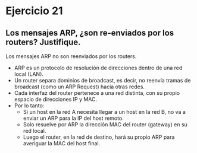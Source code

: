 # Ejercicio 21

## Los mensajes ARP, ¿son re-enviados por los routers? Justifique.
Los mensajes ARP no son reenviados por los routers.

- ARP es un protocolo de resolución de direcciones dentro de una red local (LAN).
- Un router separa dominios de broadcast, es decir, no reenvía tramas de broadcast (como un ARP Request) hacia otras redes.
- Cada interfaz del router pertenece a una red distinta, con su propio espacio de direcciones IP y MAC.
- Por lo tanto:
    - Si un host en la red A necesita llegar a un host en la red B, no va a enviar un ARP para la IP del host remoto.
    - Solo resuelve por ARP la dirección MAC del router (gateway) en su red local.
    - Luego el router, en la red de destino, hará su propio ARP para averiguar la MAC del host final.
